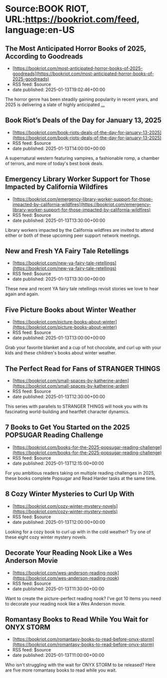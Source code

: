 # Source:BOOK RIOT, URL:https://bookriot.com/feed, language:en-US

## The Most Anticipated Horror Books of 2025, According to Goodreads
 - [https://bookriot.com/most-anticipated-horror-books-of-2025-goodreads](https://bookriot.com/most-anticipated-horror-books-of-2025-goodreads)
 - RSS feed: $source
 - date published: 2025-01-13T19:02:46+00:00

The horror genre has been steadily gaining popularity in recent years, and 2025 is delivering a slate of highly anticipated <a class="read-more" href="https://bookriot.com/most-anticipated-horror-books-of-2025-goodreads/">...</a>

## Book Riot’s Deals of the Day for January 13, 2025
 - [https://bookriot.com/book-riots-deals-of-the-day-for-january-13-2025](https://bookriot.com/book-riots-deals-of-the-day-for-january-13-2025)
 - RSS feed: $source
 - date published: 2025-01-13T14:00:00+00:00

A supernatural western featuring vampires, a fashionable romp, a chamber of terrors, and more of today's best book deals.

## Emergency Library Worker Support for Those Impacted by California Wildfires
 - [https://bookriot.com/emergency-library-worker-support-for-those-impacted-by-california-wildfires](https://bookriot.com/emergency-library-worker-support-for-those-impacted-by-california-wildfires)
 - RSS feed: $source
 - date published: 2025-01-13T13:30:00+00:00

Library workers impacted by the California wildfires are invited to attend either or both of these upcoming peer support network meetings.

## New and Fresh YA Fairy Tale Retellings
 - [https://bookriot.com/new-ya-fairy-tale-retellings](https://bookriot.com/new-ya-fairy-tale-retellings)
 - RSS feed: $source
 - date published: 2025-01-13T13:30:00+00:00

These new and recent YA fairy tale retellings revisit stories we love to hear again and again.

## Five Picture Books about Winter Weather
 - [https://bookriot.com/picture-books-about-winter](https://bookriot.com/picture-books-about-winter)
 - RSS feed: $source
 - date published: 2025-01-13T13:00:00+00:00

Grab your favorite blanket and a cup of hot chocolate, and curl up with your kids and these children's books about winter weather.

## The Perfect Read for Fans of STRANGER THINGS
 - [https://bookriot.com/small-spaces-by-katherine-arden](https://bookriot.com/small-spaces-by-katherine-arden)
 - RSS feed: $source
 - date published: 2025-01-13T12:30:00+00:00

This series with parallels to STRANGER THINGS will hook you with its fascinating world-building and heartfelt character dynamics.

## 7 Books to Get You Started on the 2025 POPSUGAR Reading Challenge
 - [https://bookriot.com/books-for-the-2025-popsugar-reading-challenge](https://bookriot.com/books-for-the-2025-popsugar-reading-challenge)
 - RSS feed: $source
 - date published: 2025-01-13T12:15:00+00:00

For you ambitious readers taking on multiple reading challenges in 2025, these books complete Popsugar and Read Harder tasks at the same time.

## 8 Cozy Winter Mysteries to Curl Up With
 - [https://bookriot.com/cozy-winter-mystery-novels](https://bookriot.com/cozy-winter-mystery-novels)
 - RSS feed: $source
 - date published: 2025-01-13T12:00:00+00:00

Looking for a cozy book to curl up with in the cold weather? Try one of these eight cozy winter mystery novels.

## Decorate Your Reading Nook Like a Wes Anderson Movie
 - [https://bookriot.com/wes-anderson-reading-nook](https://bookriot.com/wes-anderson-reading-nook)
 - RSS feed: $source
 - date published: 2025-01-13T11:30:00+00:00

Want to create the picture-perfect reading nook? I've got 10 items you need to decorate your reading nook like a Wes Anderson movie.

## Romantasy Books to Read While You Wait for ONYX STORM
 - [https://bookriot.com/romantasy-books-to-read-before-onyx-storm](https://bookriot.com/romantasy-books-to-read-before-onyx-storm)
 - RSS feed: $source
 - date published: 2025-01-13T11:00:00+00:00

Who isn't struggling with the wait for ONYX STORM to be released? Here are five more romantasy books to read while you wait.

